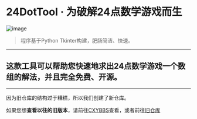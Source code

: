 # 24DotTool · 为破解24点数学游戏而生

![image](https://github.com/user-attachments/assets/9d6df3ff-3f70-42fe-8892-9db41e8f4b7b)

> 程序基于Python Tkinter构建，肥肠简洁、快速。

---

## 这款工具可以帮助您快速地求出24点数学游戏一个数组的解法，并且完全免费、开源。

---

因为旧仓库的结构过于糟糕，所以我们创建了新仓库。

如果您想**查看以往的旧版本**，请前往[CXYBBS](https://cxybbs.top)查看，或者前往[旧仓库](https://github.com/RMDCXY/24DotTool-Old)
